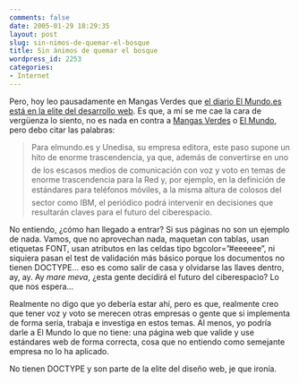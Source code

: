 ```yaml
---
comments: false
date: 2005-01-29 18:29:35
layout: post
slug: sin-nimos-de-quemar-el-bosque
title: Sin ánimos de quemar el bosque
wordpress_id: 2253
categories:
- Internet
---
```


Pero, hoy leo pausadamente en Mangas Verdes que [el diario El Mundo.es está en la elite del desarrollo web](http://www.proyectoisla.com/mangasverdes/?p=542). Es que, a mí se me cae la cara de vergüenza lo siento, no es nada en contra a [Mangas Verdes](http://www.proyectoisla.com/mangasverdes/) o [El Mundo](http://www.elmundo.es), pero debo citar las palabras:





> Para elmundo.es y Unedisa, su empresa editora, este paso supone un hito de enorme trascendencia, ya que, además de convertirse en uno de los escasos medios de comunicación con voz y voto en temas de enorme trascendencia para la Red y, por ejemplo, en la definición de estándares para teléfonos móviles, a la misma altura de colosos del sector como IBM, el periódico podrá intervenir en decisiones que resultarán claves para el futuro del ciberespacio.





No entiendo, ¿cómo han llegado a entrar? Si sus páginas no son un ejemplo de nada. Vamos, que no aprovechan nada, maquetan con tablas, usan etiquetas FONT, usan atributos en las celdas tipo  bgcolor=”#eeeeee”, ni siquiera pasan el test de validación más básico porque los documentos no tienen DOCTYPE… eso es como salir de casa y olvidarse las llaves dentro, ay, ay. Ay _mare meva_, ¿esta gente decidirá el futuro del ciberespacio? Lo que nos espera…





Realmente no digo que yo debería estar ahí, pero es que, realmente creo que tener voz y voto se merecen otras empresas o gente que si implementa de forma seria, trabaja e investiga en estos temas. Al menos, yo podría darle a El Mundo lo que no tiene: una página web que valide y use estándares web de forma correcta, cosa que no entiendo como semejante empresa no lo ha aplicado.





No tienen DOCTYPE y son parte de la elite del diseño web, je que ironía.





 
